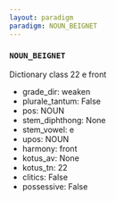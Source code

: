 ```yaml
---
layout: paradigm
paradigm: NOUN_BEIGNET
---
```

### ` NOUN_BEIGNET `

Dictionary class 22 e front
* grade_dir: weaken
* plurale_tantum: False
* pos: NOUN
* stem_diphthong: None
* stem_vowel: e
* upos: NOUN
* harmony: front
* kotus_av: None
* kotus_tn: 22
* clitics: False
* possessive: False
